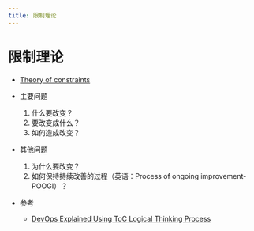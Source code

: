```yaml
---
title: 限制理论
---
```


# 限制理论
- [Theory of constraints](https://en.wikipedia.org/wiki/Theory_of_constraints)

- 主要问题
  1. 什么要改变？
  1. 要改变成什么？
  1. 如何造成改变？
- 其他问题
  1. 为什么要改变？
  1. 如何保持持续改善的过程（英语：Process of ongoing improvement-POOGI）？
- 参考
  - [DevOps Explained Using ToC Logical Thinking Process](https://www.prodops.io/blog/devops-explained-using-toc-logical-thinking-process)
